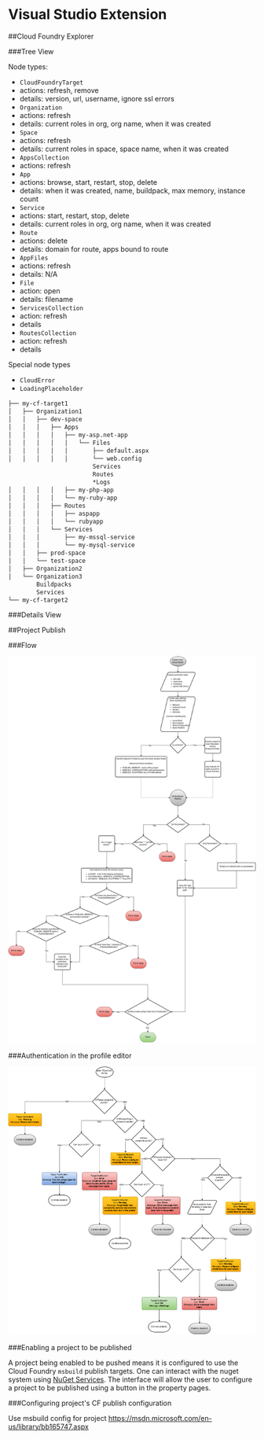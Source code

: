 Visual Studio Extension
===


##Cloud Foundry Explorer

###Tree View

Node types:

- `CloudFoundryTarget`
 - actions: refresh, remove
 - details: version, url, username, ignore ssl errors
- `Organization`
 - actions: refresh
 - details: current roles in org, org name, when it was created
- `Space`
 - actions: refresh
 - details: current roles in space, space name, when it was created
- `AppsCollection`
 - actions: refresh
- `App`
 - actions: browse, start, restart, stop, delete
 - details:  when it was created, name, buildpack, max memory, instance count
- `Service`
 - actions: start, restart, stop, delete
 - details: current roles in org, org name, when it was created
- `Route`
 - actions: delete
 - details: domain for route, apps bound to route
- `AppFiles`
 - actions: refresh
 - details: N/A
- `File`
 - action: open
 - details: filename
- `ServicesCollection`
 - action: refresh
 - details
- `RoutesCollection`
 - action: refresh
 - details

Special node types
- `CloudError`
- `LoadingPlaceholder`
```
├── my-cf-target1
│   ├── Organization1
│   │   ├── dev-space
│   │   │   ├── Apps
│   │   │   │   ├── my-asp.net-app
│   │   │   │   │   └── Files
│   │   │   │   │       ├── default.aspx
│   │   │   │   │       └── web.config
                        Services
                        Routes
                        *Logs
│   │   │   │   ├── my-php-app
│   │   │   │   └── my-ruby-app
│   │   │   ├── Routes
│   │   │   │   ├── aspapp
│   │   │   │   └── rubyapp
│   │   │   └── Services
│   │   │       ├── my-mssql-service
│   │   │       └── my-mysql-service
│   │   ├── prod-space
│   │   └── test-space
│   ├── Organization2
│   └── Organization3
        Buildpacks
        Services
└── my-cf-target2
```

###Details View



##Project Publish

###Flow

![Publish Flow](./publish-to-cloudfoundry.png)

###Authentication in the profile editor

![Authentication Flow](./authentication-in-profile-editor.png)

###Enabling a project to be published

A project being enabled to be pushed means it is configured to use the Cloud Foundry `msbuild` publish targets.
One can interact with the nuget system using [NuGet Services](https://docs.nuget.org/create/invoking-nuget-services-from-inside-visual-studio).
The interface will allow the user to configure a project to be published using  a button in the property pages.

###Configuring project's CF publish configuration

Use msbuild config for project
https://msdn.microsoft.com/en-us/library/bb165747.aspx
